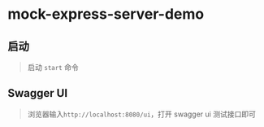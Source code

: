 # mock-express-server-demo

## 启动

> 启动 `start` 命令

## Swagger UI

> 浏览器输入`http://localhost:8080/ui`，打开 swagger ui 测试接口即可
